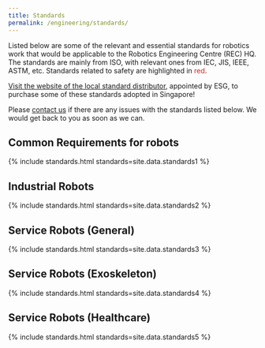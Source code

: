 ```yaml
---
title: Standards
permalink: /engineering/standards/
---
```

Listed below are some of the relevant and essential standards for robotics work that would be applicable to the Robotics Engineering Centre (REC) HQ. The standards are mainly from ISO, with relevant ones from IEC, JIS, IEEE, ASTM, etc. Standards related to safety are highlighted in <span style="color:#d6231d">red</span>.

[Visit the website of the local standard distributor](https://www.singaporestandardseshop.sg/), appointed by ESG, to purchase some of these standards adopted in Singapore!

Please [contact us](/contact-us/) if there are any issues with the standards listed below. We would get back to you as soon as we can.

## Common Requirements for robots
{% include standards.html standards=site.data.standards1 %}

## Industrial Robots
{% include standards.html standards=site.data.standards2 %}

## Service Robots (General)
{% include standards.html standards=site.data.standards3 %}

## Service Robots (Exoskeleton)
{% include standards.html standards=site.data.standards4 %}

## Service Robots (Healthcare)
{% include standards.html standards=site.data.standards5 %}